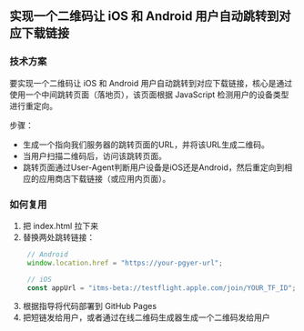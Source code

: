 ## 实现一个二维码让 iOS 和 Android 用户自动跳转到对应下载链接

### 技术方案
要实现一个二维码让 iOS 和 Android 用户自动跳转到对应下载链接，核心是通过使用一个中间跳转页面（落地页），该页面根据 JavaScript 检测用户的设备类型进行重定向。

步骤：

* 生成一个指向我们服务器的跳转页面的URL，并将该URL生成二维码。
* 当用户扫描二维码后，访问该跳转页面。
* 跳转页面通过User-Agent判断用户设备是iOS还是Android，然后重定向到相应的应用商店下载链接（或应用内页面）。

### 如何复用
1. 把 index.html 拉下来
2. 替换两处跳转链接：
   ```js
    // Android
    window.location.href = "https://your-pgyer-url";

    // iOS
    const appUrl = "itms-beta://testflight.apple.com/join/YOUR_TF_ID";
   ```
3. 根据指导将代码部署到 GitHub Pages
4. 把短链发给用户，或者通过在线二维码生成器生成一个二维码发给用户
